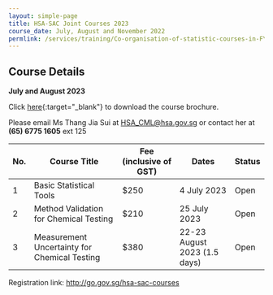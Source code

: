 ```yaml
---
layout: simple-page
title: HSA-SAC Joint Courses 2023
course_date: July, August and November 2022
permlink: /services/training/Co-organisation-of-statistic-courses-in-FY2022
---
```


## Course Details
**July and August 2023**

Click [here](/files/registration-forms/Course-brochure-2022-ver3.pdf){:target="_blank"} to download the course brochure.
 
Please email Ms Thang Jia Sui at <HSA_CML@hsa.gov.sg> or contact her at **(65) 6775 1605** ext 125


| No. | Course Title | Fee (inclusive of GST) |  Dates | Status |
|-----|--------------|------------------------|--------|--------|
| 1 | Basic Statistical Tools | $250 | 4 July 2023 | Open |
| 2 | Method Validation for Chemical Testing | $210 | 25 July 2023 | Open |
| 3 | Measurement Uncertainty for Chemical Testing | $380 | 22-23 August 2023  (1.5 days) | Open |


Registration link: http://go.gov.sg/hsa-sac-courses

